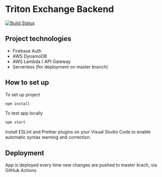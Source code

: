 # Triton Exchange Backend

[![Build Status](https://travis-ci.com/paulpan05/te-app-backend.svg?token=AwrSN7YWy67cvrqMpyHB&branch=master)](https://travis-ci.com/paulpan05/te-app-backend)

## Project technologies
 - Firebase Auth
 - AWS DynamoDB
 - AWS Lambda / API Gateway
 - Serverless (for deployment on master branch)

## How to set up
To set up project

```sh
npm install
```

To test app locally

```sh
npm start
```

Install ESLint and Prettier plugins on your Visual Studio Code to enable automatic syntax warning and correction.

## Deployment

App is deployed every time new changes are pushed to master brach, via GitHub Actions
